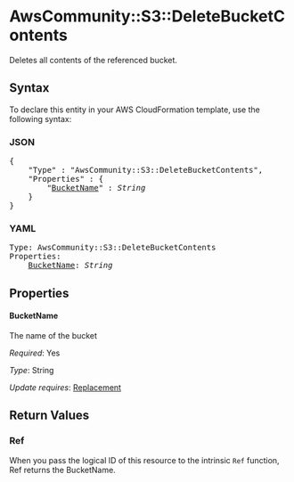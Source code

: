 # AwsCommunity::S3::DeleteBucketContents

Deletes all contents of the referenced bucket.

## Syntax

To declare this entity in your AWS CloudFormation template, use the following syntax:

### JSON

<pre>
{
    "Type" : "AwsCommunity::S3::DeleteBucketContents",
    "Properties" : {
        "<a href="#bucketname" title="BucketName">BucketName</a>" : <i>String</i>
    }
}
</pre>

### YAML

<pre>
Type: AwsCommunity::S3::DeleteBucketContents
Properties:
    <a href="#bucketname" title="BucketName">BucketName</a>: <i>String</i>
</pre>

## Properties

#### BucketName

The name of the bucket

_Required_: Yes

_Type_: String

_Update requires_: [Replacement](https://docs.aws.amazon.com/AWSCloudFormation/latest/UserGuide/using-cfn-updating-stacks-update-behaviors.html#update-replacement)

## Return Values

### Ref

When you pass the logical ID of this resource to the intrinsic `Ref` function, Ref returns the BucketName.
